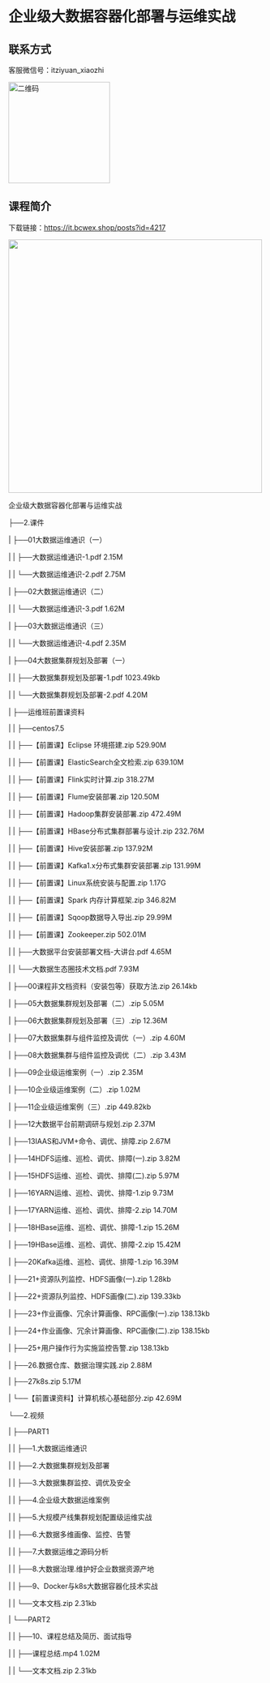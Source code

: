 # 企业级大数据容器化部署与运维实战

## 联系方式

客服微信号：itziyuan_xiaozhi

<img src="https://ziyuanyun.oss-cn-guangzhou.aliyuncs.com/common/20240614073449/666b82192834a.jpg" width="200" height="200" alt="二维码">

## 课程简介

下载链接：https://it.bcwex.shop/posts?id=4217

<img src="https://ziyuanyun.oss-cn-guangzhou.aliyuncs.com/yun/20240701073256/6681eb28a6e84.jpg" width="500" alt="">

  

 企业级大数据容器化部署与运维实战

 ├──2.课件

 | ├──01大数据运维通识（一）

 | | ├──大数据运维通识-1.pdf 2.15M

 | | └──大数据运维通识-2.pdf 2.75M

 | ├──02大数据运维通识（二）

 | | └──大数据运维通识-3.pdf 1.62M

 | ├──03大数据运维通识（三）

 | | └──大数据运维通识-4.pdf 2.35M

 | ├──04大数据集群规划及部署（一）

 | | ├──大数据集群规划及部署-1.pdf 1023.49kb

 | | └──大数据集群规划及部署-2.pdf 4.20M

 | ├──运维班前置课资料

 | | ├──centos7.5

 | | ├──【前置课】Eclipse 环境搭建.zip 529.90M

 | | ├──【前置课】ElasticSearch全文检索.zip 639.10M

 | | ├──【前置课】Flink实时计算.zip 318.27M

 | | ├──【前置课】Flume安装部署.zip 120.50M

 | | ├──【前置课】Hadoop集群安装部署.zip 472.49M

 | | ├──【前置课】HBase分布式集群部署与设计.zip 232.76M

 | | ├──【前置课】Hive安装部署.zip 137.92M

 | | ├──【前置课】Kafka1.x分布式集群安装部署.zip 131.99M

 | | ├──【前置课】Linux系统安装与配置.zip 1.17G

 | | ├──【前置课】Spark 内存计算框架.zip 346.82M

 | | ├──【前置课】Sqoop数据导入导出.zip 29.99M

 | | ├──【前置课】Zookeeper.zip 502.01M

 | | ├──大数据平台安装部署文档-大讲台.pdf 4.65M

 | | └──大数据生态圈技术文档.pdf 7.93M

 | ├──00课程非文档资料（安装包等）获取方法.zip 26.14kb

 | ├──05大数据集群规划及部署（二）.zip 5.05M

 | ├──06大数据集群规划及部署（三）.zip 12.36M

 | ├──07大数据集群与组件监控及调优（一）.zip 4.60M

 | ├──08大数据集群与组件监控及调优（二）.zip 3.43M

 | ├──09企业级运维案例（一）.zip 2.35M

 | ├──10企业级运维案例（二）.zip 1.02M

 | ├──11企业级运维案例（三）.zip 449.82kb

 | ├──12大数据平台前期调研与规划.zip 2.37M

 | ├──13IAAS和JVM+命令、调优、排障.zip 2.67M

 | ├──14HDFS运维、巡检、调优、排障(一).zip 3.82M

 | ├──15HDFS运维、巡检、调优、排障(二).zip 5.97M

 | ├──16YARN运维、巡检、调优、排障-1.zip 9.73M

 | ├──17YARN运维、巡检、调优、排障-2.zip 14.70M

 | ├──18HBase运维、巡检、调优、排障-1.zip 15.26M

 | ├──19HBase运维、巡检、调优、排障-2.zip 15.42M

 | ├──20Kafka运维、巡检、调优、排障-1.zip 16.39M

 | ├──21+资源队列监控、HDFS画像(一).zip 1.28kb

 | ├──22+资源队列监控、HDFS画像(二).zip 139.33kb

 | ├──23+作业画像、冗余计算画像、RPC画像(一).zip 138.13kb

 | ├──24+作业画像、冗余计算画像、RPC画像(二).zip 138.15kb

 | ├──25+用户操作行为实施监控告警.zip 138.13kb

 | ├──26.数据仓库、数据治理实践.zip 2.88M

 | ├──27k8s.zip 5.17M

 | └──【前置课资料】计算机核心基础部分.zip 42.69M

 └──2.视频

 | ├──PART1

 | | ├──1.大数据运维通识

 | | ├──2.大数据集群规划及部署

 | | ├──3.大数据集群监控、调优及安全

 | | ├──4.企业级大数据运维案例

 | | ├──5.大规模产线集群规划配置级运维实战

 | | ├──6.大数据多维画像、监控、告警

 | | ├──7.大数据运维之源码分析

 | | ├──8.大数据治理.维护好企业数据资源产地

 | | ├──9、Docker与k8s大数据容器化技术实战

 | | └──文本文档.zip 2.31kb

 | └──PART2

 | | ├──10、课程总结及简历、面试指导

 | | ├──课程总结.mp4 1.02M

 | | └──文本文档.zip 2.31kb

  